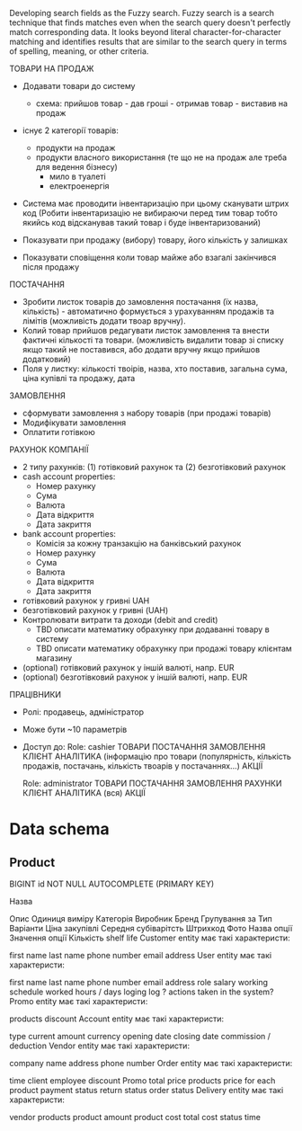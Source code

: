 Developing search fields as the Fuzzy search. Fuzzy search is a search technique that finds matches even when the search query doesn't perfectly match corresponding data. It looks beyond literal character-for-character matching and identifies results that are similar to the search query in terms of spelling, meaning, or other criteria.


ТОВАРИ НА ПРОДАЖ

- Додавати товари до систему
  - схема: прийшов товар - дав гроші - отримав товар - виставив на продаж
- існує 2 категорії товарів:
  - продукти на продаж
  - продукти власного використання (те що не на продаж але треба для ведення бізнесу)
    - мило в туалеті
    - електроенергія

- Система має проводити інвентаризацію при цьому сканувати штрих код (Робити інвентаризацію не вибираючи перед тим товар тобто якийсь код відсканував такий товар і буде інвентаризований)
- Показувати при продажу (вибору) товару, його кількість у залишках
- Показувати сповіщення коли товар майже або взагалі закінчився після продажу

ПОСТАЧАННЯ

- Зробити листок товарів до замовлення постачання (їх назва, кількість) - автоматично формується з урахуванням продажів та лімітів (можливість додати твоар вручну).
- Колий товар прийшов редагувати листок замовлення та внести фактичні кількості та товари. (можливість видалити товар зі списку якщо такий не поставився, або додати вручну якщо прийшов додатковий)
- Поля у листку: кількості твоірів, назва, хто поставив, загальна сума, ціна купівлі та продажу, дата

ЗАМОВЛЕННЯ

- сформувати замовлення з набору товарів (при продажі товарів)
- Модифікувати замовлення
- Оплатити готівкою

РАХУНОК КОМПАНІЇ

- 2 типу рахунків: (1) готівковий рахунок та (2) безготівковий рахунок
- cash account properties:
  - Номер рахунку
  - Сума
  - Валюта
  - Дата відкриття
  - Дата закриття
- bank account properties:
  - Комісія за кожну транзакцію на банківський рахунок
  - Номер рахунку
  - Сума
  - Валюта
  - Дата відкриття
  - Дата закриття
- готівковий рахунок у гривні UAH
- безготівковий рахунок у гривні (UAH)
- Контролювати витрати та доходи (debit and credit)
  - TBD описати математику обрахунку при додаванні товару в систему
  - TBD описати математику обрахунку при продажі товару клієнтам магазину 
- (optional) готівковий рахунок у іншій валюті, напр. EUR
- (optional) безготівковий рахунок у іншій валюті, напр. EUR

ПРАЦІВНИКИ

- Ролі: продавець, адміністратор
- Може бути ~10 параметрів
- Доступ до:
  Role: cashier
    ТОВАРИ
    ПОСТАЧАННЯ
    ЗАМОВЛЕННЯ
    КЛІЄНТ
    АНАЛІТИКА (інформацію про товари (популярність, кількість продажів, постачань, кількість твоарів у постачаннях...)
    АКЦІЇ

  Role: administrator
    ТОВАРИ
    ПОСТАЧАННЯ
    ЗАМОВЛЕННЯ
    РАХУНКИ
    КЛІЄНТ
    АНАЛІТИКА (вся)
    АКЦІЇ


# Data schema

## Product
BIGINT id NOT NULL AUTOCOMPLETE (PRIMARY KEY)

Назва

Опис
Одиниця виміру
Категорія
Виробник
Бренд
Групування за
Тип
Варіанти
Ціна закупівлі
Середня субіварітсть
Штрихкод
Фото
Назва опції
Значення опції
Кількість
shelf life
Customer entity має такі характеристи:

first name
last name
phone number
email address
User entity має такі характеристи:

first name
last name
phone number
email address
role
salary
working schedule
worked hours / days
loging log ?
actions taken in the system?
Promo entity має такі характеристи:

products
discount
Account entity має такі характеристи:

type
current amount
currency
opening date
closing date
commission / deduction
Vendor entity має такі характеристи:

company name
address
phone number
Order entity має такі характеристи:

time
client
employee
discount
Promo
total price
products
price for each product
payment status
return status
order status
Delivery entity має такі характеристи:

vendor
products
product amount
product cost
total cost
status
time
